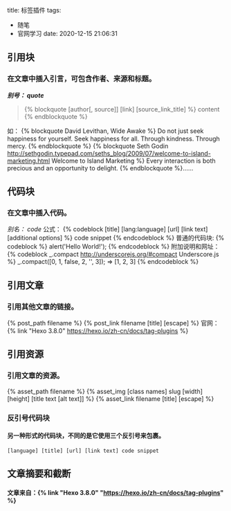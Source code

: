 
title: 标签插件
tags: 
  - 随笔
  - 官网学习
date: 2020-12-15 21:06:31

## 引用块
### 在文章中插入引言，可包含作者、来源和标题。

***别号： quote***
>{% blockquote [author[, source]] [link] [source_link_title] %}
content
{% endblockquote %}
>
如：
{% blockquote David Levithan, Wide Awake %}
Do not just seek happiness for yourself. Seek happiness for all. Through kindness. Through mercy.
{% endblockquote %}
{% blockquote Seth Godin http://sethgodin.typepad.com/seths_blog/2009/07/welcome-to-island-marketing.html Welcome to Island Marketing %}
Every interaction is both precious and an opportunity to delight.
{% endblockquote %}......
## 代码块
### 在文章中插入代码。

_别名： code_
公式：
{% codeblock [title] [lang:language] [url] [link text] [additional options] %}
code snippet
{% endcodeblock %}
普通的代码块:
{% codeblock %}
alert('Hello World!');
{% endcodeblock %}
附加说明和网址：
{% codeblock _.compact http://underscorejs.org/#compact Underscore.js %}
_.compact([0, 1, false, 2, '', 3]);
=> [1, 2, 3]
{% endcodeblock %}
## 引用文章
### 引用其他文章的链接。

{% post_path filename %}
{% post_link filename [title] [escape] %}
官网：{% link "Hexo 3.8.0" https://hexo.io/zh-cn/docs/tag-plugins %}

## 引用资源
### 引用文章的资源。
{% asset_path filename %}
{% asset_img [class names] slug [width] [height] [title text [alt text]] %}
{% asset_link filename [title] [escape] %}

### 反引号代码块
#### 另一种形式的代码块，不同的是它使用三个反引号来包裹。

``` [language] [title] [url] [link text] code snippet ```
## 文章摘要和截断

#### 文章来自：{% link "Hexo 3.8.0" "https://hexo.io/zh-cn/docs/tag-plugins" %}